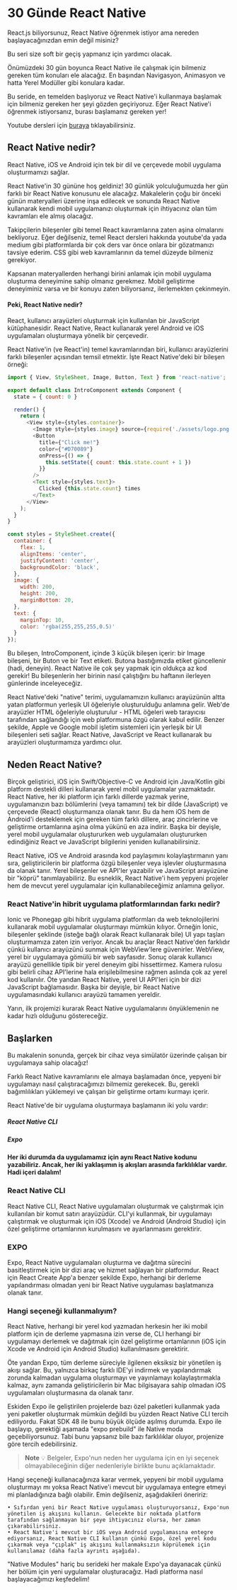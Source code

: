 
# 30 Günde React Native

React.js biliyorsunuz, React Native öğrenmek istiyor ama nereden başlayacağınızdan emin değil misiniz?

Bu seri size soft bir geçiş yapmanız için yardımcı olacak.

Önümüzdeki 30 gün boyunca React Native ile çalışmak için bilmeniz gereken tüm konuları ele alacağız. En başından Navigasyon, Animasyon ve hatta Yerel Modüller gibi konulara kadar.

Bu seride, en temelden başlıyoruz ve React Native'i kullanmaya başlamak için bilmeniz gereken her şeyi gözden geçiriyoruz. Eğer React Native'i öğrenmek istiyorsanız, burası başlamanız gereken yer!

Youtube dersleri için [buraya](https://www.youtube.com/playlist?list=PL4M5dHdsqIrEBa_rtjyizl1Qhci7lX1kf) tıklayabilirsiniz.

## React Native nedir?

React Native, iOS ve Android için tek bir dil ve çerçevede mobil uygulama oluşturmamızı sağlar.

React Native'in 30 gününe hoş geldiniz! 30 günlük yolculuğumuzda her gün farklı bir React Native konusunu ele alacağız. Makalelerin çoğu bir önceki günün materyalleri üzerine inşa edilecek ve sonunda React Native kullanarak kendi mobil uygulamanızı oluşturmak için ihtiyacınız olan tüm kavramları ele almış olacağız.

Takipçilerin bileşenler gibi temel React kavramlarına zaten aşina olmalarını bekliyoruz. Eğer değilseniz, temel React dersleri hakkında youtube'da yada medium gibi platformlarda bir çok ders var önce onlara bir gözatmanızı tavsiye ederim. CSS gibi web kavramlarının da temel düzeyde bilmeniz gerekiyor.

Kapsanan materyallerden herhangi birini anlamak için mobil uygulama oluşturma deneyimine sahip olmanız gerekmez. Mobil geliştirme deneyiminiz varsa ve bir konuyu zaten biliyorsanız, ilerlemekten çekinmeyin.

#### Peki, React Native nedir?
React, kullanıcı arayüzleri oluşturmak için kullanılan bir JavaScript kütüphanesidir. React Native, React kullanarak yerel Android ve iOS uygulamaları oluşturmaya yönelik bir çerçevedir.

React Native'in (ve React'in) temel kavramlarından biri, kullanıcı arayüzlerini farklı bileşenler açısından temsil etmektir. İşte React Native'deki bir bileşen örneği:


```javascript import React, { Component } from 'react';
import { View, StyleSheet, Image, Button, Text } from 'react-native';

export default class IntroComponent extends Component {
  state = { count: 0 }

  render() {
    return (
      <View style={styles.container}>
        <Image style={styles.image} source={require('./assets/logo.png')} />
        <Button
          title={"Click me!"} 
          color={"#D70089"} 
          onPress={() => {
            this.setState({ count: this.state.count + 1 })
          }} 
        />
        <Text style={styles.text}>
          Clicked {this.state.count} times
        </Text>
      </View>
    );
  }
}

const styles = StyleSheet.create({
  container: {
    flex: 1,
    alignItems: 'center',
    justifyContent: 'center',
    backgroundColor: 'black',
  },
  image: {
    width: 200,
    height: 200,
    marginBottom: 20,
  },
  text: {
    marginTop: 10,
    color: 'rgba(255,255,255,0.5)'
  }
});

```


Bu bileşen, IntroComponent, içinde 3 küçük bileşen içerir: bir Image bileşeni, bir Buton ve bir Text etiketi. Butona bastığımızda etiket güncellenir (hadi, deneyin). React Native ile çok şey yapmak için oldukça az kod gerekir! Bu bileşenlerin her birinin nasıl çalıştığını bu haftanın ilerleyen günlerinde inceleyeceğiz.

React Native'deki "native" terimi, uygulamamızın kullanıcı arayüzünün altta yatan platformun yerleşik UI öğeleriyle oluşturulduğu anlamına gelir. Web'de arayüzler HTML öğeleriyle oluşturulur - HTML öğeleri web tarayıcısı tarafından sağlandığı için web platformuna özgü olarak kabul edilir. Benzer şekilde, Apple ve Google mobil işletim sistemleri için yerleşik bir UI bileşenleri seti sağlar. React Native, JavaScript ve React kullanarak bu arayüzleri oluşturmamıza yardımcı olur.
## Neden React Native?

Birçok geliştirici, iOS için Swift/Objective-C ve Android için Java/Kotlin gibi platform destekli dilleri kullanarak yerel mobil uygulamalar yazmaktadır. React Native, her iki platform için farklı dillerde yazmak yerine, uygulamanızın bazı bölümlerini (veya tamamını) tek bir dilde (JavaScript) ve çerçevede (React) oluşturmanıza olanak tanır. Bu da hem iOS hem de Android'i desteklemek için gereken tüm farklı dillere, araç zincirlerine ve geliştirme ortamlarına aşina olma yükünü en aza indirir. Başka bir deyişle, yerel mobil uygulamalar oluştururken web uygulamaları oluştururken edindiğiniz React ve JavaScript bilgilerini yeniden kullanabilirsiniz.

React Native, iOS ve Android arasında kod paylaşımını kolaylaştırmanın yanı sıra, geliştiricilerin bir platforma özgü bileşenler veya işlevler oluşturmasına da olanak tanır. Yerel bileşenler ve API'ler yazabilir ve JavaScript arayüzüne bir "köprü" tanımlayabiliriz. Bu esneklik, React Native'i hem yepyeni projeler hem de mevcut yerel uygulamalar için kullanabileceğimiz anlamına geliyor.

### React Native'in hibrit uygulama platformlarından farkı nedir?

Ionic ve Phonegap gibi hibrit uygulama platformları da web teknolojilerini kullanarak mobil uygulamalar oluşturmayı mümkün kılıyor. Örneğin Ionic, bileşenler şeklinde (isteğe bağlı olarak React kullanarak bile) UI yapı taşları oluşturmamıza zaten izin veriyor. Ancak bu araçlar React Native'den farklıdır çünkü kullanıcı arayüzünü sunmak için WebView'lere güvenirler. WebView, yerel bir uygulamaya gömülü bir web sayfasıdır. Sonuç olarak kullanıcı arayüzü genellikle tipik bir yerel deneyim gibi hissettirmez. Kamera rulosu gibi belirli cihaz API'lerine hala erişilebilmesine rağmen aslında çok az yerel kod kullanılır. Öte yandan React Native, yerel UI API'leri için bir dizi JavaScript bağlamasıdır. Başka bir deyişle, bir React Native uygulamasındaki kullanıcı arayüzü tamamen yereldir.

Yarın, ilk projemizi kurarak React Native uygulamalarını önyüklemenin ne kadar hızlı olduğunu göstereceğiz.
## Başlarken

Bu makalenin sonunda, gerçek bir cihaz veya simülatör üzerinde çalışan bir uygulamaya sahip olacağız!

Farklı React Native kavramlarını ele almaya başlamadan önce, yepyeni bir uygulamayı nasıl çalıştıracağımızı bilmemiz gerekecek. Bu, gerekli bağımlılıkları yüklemeyi ve çalışan bir geliştirme ortamı kurmayı içerir.

React Native'de bir uygulama oluşturmaya başlamanın iki yolu vardır:
##### React Native CLI
##### Expo


#### Her iki durumda da uygulamamız için aynı React Native kodunu yazabiliriz. Ancak, her iki yaklaşımın iş akışları arasında farklılıklar vardır. Hadi içeri dalalım!

### React Native CLI

React Native CLI, React Native uygulamaları oluşturmak ve çalıştırmak için kullanılan bir komut satırı arayüzüdür. CLI'yi kullanmak, bir uygulamayı çalıştırmak ve oluşturmak için iOS (Xcode) ve Android (Android Studio) için özel geliştirme ortamlarının kurulmasını ve ayarlanmasını gerektirir.

### EXPO 

Expo, React Native uygulamaları oluşturma ve dağıtma sürecini basitleştirmek için bir dizi araç ve hizmet sağlayan bir platformdur. React için React Create App'a benzer şekilde Expo, herhangi bir derleme yapılandırması olmadan yeni bir React Native uygulaması başlatmanıza olanak tanır.


### Hangi seçeneği kullanmalıyım?

React Native, herhangi bir yerel kod yazmadan herkesin her iki mobil platform için de derleme yapmasına izin verse de, CLI herhangi bir uygulamayı derlemek ve dağıtmak için özel geliştirme ortamlarının (iOS için Xcode ve Android için Android Studio) kullanılmasını gerektirir.

Öte yandan Expo, tüm derleme süreciyle ilgilenen eksiksiz bir yönetilen iş akışı sağlar. Bu, yalnızca birkaç farklı IDE'yi indirmek ve yapılandırmak zorunda kalmadan uygulama oluşturmayı ve yayınlamayı kolaylaştırmakla kalmaz, aynı zamanda geliştiricilerin bir Mac bilgisayara sahip olmadan iOS uygulamaları oluşturmasına da olanak tanır.

Eskiden Expo ile geliştirilen projelerde bazı özel paketleri kullanmak yada yeni paketler oluşturmak mümkün değildi bu yüzden React Native CLI tercih ediliyordu. Fakat SDK 48 ile bunu büyük ölçüde aşılmış durumda. Expo ile başlayıp, gerektiği aşamada "expo prebuild" ile Native moda geçebiliyorsunuz. Tabi bunu yapsanız bile bazı farklılıklar oluyor, projenize göre tercih edebilirsiniz.

> __Note__
💡 Belgeler, Expo'nun neden her uygulama için en iyi seçenek olmayabileceğinin diğer nedenleriyle birlikte bunu açıklamaktadır.
>

Hangi seçeneği kullanacağınıza karar vermek, yepyeni bir mobil uygulama oluşturmayı mı yoksa React Native'i mevcut bir uygulamaya entegre etmeyi mi planladığınıza bağlı olabilir. Emin değilseniz, aşağıdakileri öneririz:

```
• Sıfırdan yeni bir React Native uygulaması oluşturuyorsanız, Expo'nun yönetilen iş akışını kullanın. Gelecekte bir noktada platform tarafından sağlanmayan bir şeye ihtiyacınız olursa, her zaman çıkarabilirsiniz.
• React Native'i mevcut bir iOS veya Android uygulamasına entegre ediyorsanız, React Native CLI kullanın çünkü Expo, özel yerel kodu çıkarmak veya "çıplak" iş akışını kullanmaksızın köprülemek için kullanılamaz (daha fazla ayrıntı aşağıda).
```

"Native Modules" hariç bu serideki her makale Expo'ya dayanacak çünkü her bölüm için yeni uygulamalar oluşturacağız. Hadi platforma nasıl başlayacağımızı keşfedelim!
